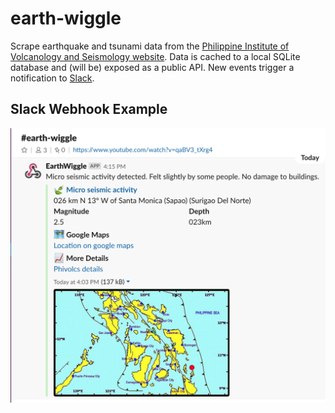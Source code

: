 # earth-wiggle
Scrape earthquake and tsunami data from the [Philippine Institute of Volcanology and Seismology website](https://www.phivolcs.dost.gov.ph/).
Data is cached to a local SQLite database and (will be) exposed as a public API. New events trigger a notification to [Slack](https://slack.com/).


## Slack Webhook Example
![slack-webhook](etc/slack-webhook.png)